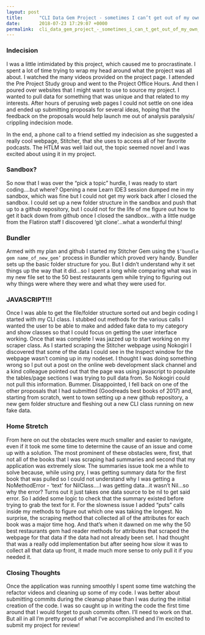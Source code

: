 ```yaml
---
layout: post
title:      "CLI Data Gem Project - sometimes I can’t get out of my own way"
date:       2018-07-23 17:29:07 +0000
permalink:  cli_data_gem_project_-_sometimes_i_can_t_get_out_of_my_own_way
---
```



### Indecision 
I was a little intimidated by this project, which caused me to procrastinate. I spent a lot of time trying to wrap my head around what the project was all about. I watched the many videos provided on the project page. I attended the Pre Project Study group and went to the Project Office Hours. And then I poured over websites that I might want to use to source my project. I wanted to pull data for something that was unique and that related to my interests. After hours of perusing web pages I could not settle on one idea and ended up submitting proposals for several ideas, hoping that the feedback on the proposals would help launch me out of analysis paralysis/ crippling indecision mode. 

In the end, a phone call to a friend settled my indecision as she suggested a really cool webpage, Stitcher, that she uses to access all of her favorite podcasts. The HTLM was well laid out, the topic seemed novel and I was excited about using it in my project. 

### Sandbox?
So now that I was over the “pick a topic” hurdle, I was ready to start coding….but where?  Opening a new Learn IDE3 session dumped me in my sandbox, which was fine but I could not get my work back after I closed the sandbox.   I could set up a new folder structure in the sandbox and push that up to a github repository, but I could not for the life of me figure out how to get it back down from github once I closed the sandbox…with a little nudge from the Flatiron staff I discovered ‘git clone’…what a wonderful thing!

### Bundler
Armed with my plan and github I started my Stitcher Gem using the `$’bundle gem name_of_new_gem’` process in Bundler which proved very handy. Bundler sets up the basic folder structure for you. But I didn’t understand why it set things up the way that it did…so I spent a long while comparing what was in my new file set to the 50 best restaurants gem while trying to figuring out why things were where they were and what they were used for. 

### JAVASCRIPT!!!
Once I was able to get the file/folder structure sorted out and begin coding I started with my CLI class. I stubbed out methods for the various calls I wanted the user to be able to make and added fake data to my category and show classes so that I could focus on getting the user interface working. Once that was complete I was jazzed up to start working on my scraper class. As I started scraping the Stitcher webpage using Nokogiri I discovered that some of the data I could see in the Inspect window for the webpage wasn’t coming up in my nodeset. I thought I was doing something wrong so I put out a post on the online web development slack channel and a kind colleague pointed out that the page was using javascript to populate the tables/page sections I was trying to pull data from. So Nokogiri could not pull this information. Bummer. Disappointed, I fell back on one of the other proposals that I had submitted (Goodreads best books of 2017) and, starting from scratch, went to town setting up a new github repository, a new gem folder structure and fleshing out a new CLI class running on new fake data. 

### Home Stretch
From here on out the obstacles were much smaller and easier to navigate, even if it took me some time to determine the cause of an issue and come up with a solution. The most prominent of these obstacles were, first, that not all of the books that I was scraping had summaries and second that my application was extremely slow. The summaries issue took me a while to solve because, while using pry, I was getting summary data for the first book that was pulled so I could not understand why I was getting a NoMethodError  - ‘text’ for NilClass….I was getting data...it wasn’t Nil...so why the error? Turns out it just takes one data source to be nil to get said error. So I added some logic to check that the summary existed before trying to grab the text for it. For the slowness issue I added “puts” calls inside my methods to figure out which one was taking the longest. No surprise, the scraping method that collected all of the attributes for each book was a major time hog. And that’s when it dawned on me why the 50 best restaurants gem had reader methods for attributes that scraped the webpage for that data if the data had not already been set. I had thought that was a really odd implementation but after seeing how slow it was to collect all that data up front, it made much more sense to only pull it if you needed it. 

### Closing Thoughts
Once the application was running smoothly I spent some time watching the refactor videos and cleaning up some of my code. I was better about submitting commits during the cleanup phase than I was during the initial creation of the code. I was so caught up in writing the code the first time around that I would forget to push commits often. I’ll need to work on that. But all in all I’m pretty  proud of what I’ve accomplished and I’m excited to submit my project for review! 

